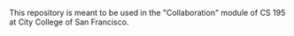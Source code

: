 This repository is meant to be used in the "Collaboration" module of CS 195 at City College of San Francisco.
